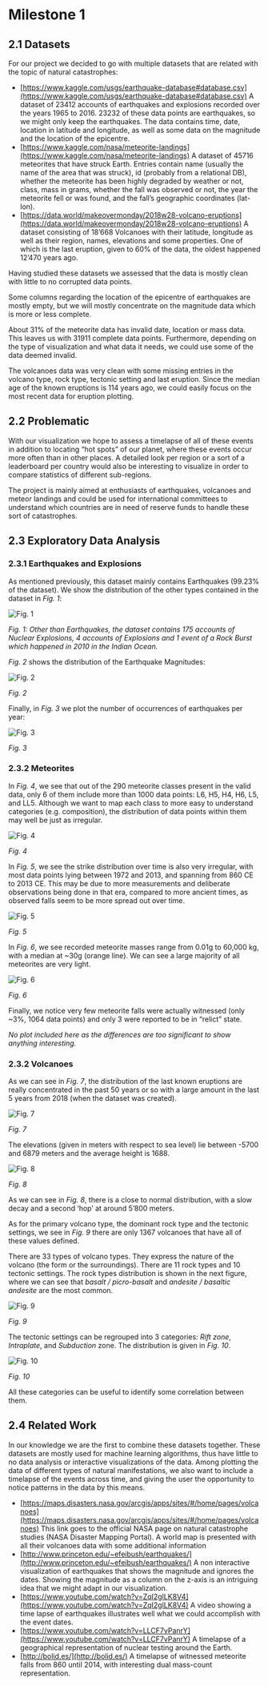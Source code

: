 # Milestone 1

## 2.1 Datasets

For our project we decided to go with multiple datasets that are related with the topic of natural catastrophes:

- [https://www.kaggle.com/usgs/earthquake-database#database.csv](https://www.kaggle.com/usgs/earthquake-database#database.csv) A dataset of 23412 accounts of earthquakes and explosions recorded over the years 1965 to 2016. 23232 of these data points are earthquakes, so we might only keep the earthquakes. The data contains time, date, location in latitude and longitude, as well as some data on the magnitude and the location of the epicentre.
- [https://www.kaggle.com/nasa/meteorite-landings](https://www.kaggle.com/nasa/meteorite-landings) A dataset of 45716 meteorites that have struck Earth. Entries contain name (usually the name of the area that was struck), id (probably from a relational DB), whether the meteorite has been highly degraded by weather or not, class, mass in grams, whether the fall was observed or not, the year the meteorite fell or was found, and the fall’s geographic coordinates (lat-lon).
- [https://data.world/makeovermonday/2018w28-volcano-eruptions](https://data.world/makeovermonday/2018w28-volcano-eruptions) A dataset consisting of 18’668 Volcanoes with their latitude, longitude as well as their region, names, elevations and some properties. One of which is the last eruption, given to 60% of the data, the oldest happened 12’470 years ago.

Having studied these datasets we assessed that the data is mostly clean with little to no corrupted data points.

Some columns regarding the location of the epicentre of earthquakes are mostly empty, but we will mostly concentrate on the magnitude data which is more or less complete.

About 31% of the meteorite data has invalid date, location or mass data. This leaves us with 31911 complete data points. Furthermore, depending on the type of visualization and what data it needs, we could use some of the data deemed invalid.

The volcanoes data was very clean with some missing entries in the volcano type, rock type, tectonic setting and last eruption. Since the median age of the known eruptions is 114 years ago, we could easily focus on the most recent data for eruption plotting.

## 2.2 Problematic

With our visualization we hope to assess a timelapse of all of these events in addition to locating “hot spots” of our planet, where these events occur more often than in other places. A detailed look per region or a sort of a leaderboard per country would also be interesting to visualize in order to compare statistics of different sub-regions.

The project is mainly aimed at enthusiasts of earthquakes, volcanoes and meteor landings and could be used for international committees to understand which countries are in need of reserve funds to handle these sort of catastrophes. 

## 2.3 Exploratory Data Analysis

### 2.3.1 Earthquakes and Explosions

As mentioned previously, this dataset mainly contains Earthquakes (99.23% of the dataset). We show the distribution of the other types contained in the dataset in *Fig. 1*:

![Fig. 1](Earthquakes/classes.png)

*Fig. 1: Other than Earthquakes, the dataset contains 175 accounts of Nuclear Explosions, 4 accounts of Explosions and 1 event of a Rock Burst which happened in 2010 in the Indian Ocean.*

*Fig. 2* shows the distribution of the Earthquake Magnitudes:

![Fig. 2](Earthquakes/Magnitude.png)

*Fig. 2*

Finally, in *Fig. 3* we plot the number of occurrences of earthquakes per year:

![Fig. 3](Earthquakes/year.png)

*Fig. 3*

### 2.3.2 Meteorites

In *Fig. 4*, we see that out of the 290 meteorite classes present in the valid data, only 6 of them include more than 1000 data points: L6, H5, H4, H6, L5, and LL5. Although we want to map each class to more easy to understand categories (e.g. composition), the distribution of data points within them may well be just as irregular.

![Fig. 4](MeteoriteLandings/classes.png)

*Fig. 4*

In *Fig. 5*, we see the strike distribution over time is also very irregular, with most data points lying between 1972 and 2013, and spanning from 860 CE to 2013 CE. This may be due to more measurements and deliberate observations being done in that era, compared to more ancient times, as observed falls seem to be more spread out over time.

![Fig. 5](MeteoriteLandings/years.png)

*Fig. 5*

In *Fig. 6*, we see recorded meteorite masses range from 0.01g to 60,000 kg, with a median at ~30g (orange line). We can see a large majority of all meteorites are very light.

![Fig. 6](MeteoriteLandings/mass.png)

*Fig. 6*

Finally, we notice very few meteorite falls were actually witnessed (only ~3%, 1064 data points) and only 3 were reported to be in “relict” state.

*No plot included here as the differences are too significant to show anything interesting.*

### 2.3.2 Volcanoes

As we can see in *Fig. 7*, the distribution of the last known eruptions are really concentrated in the past 50 years or so with a large amount in the last 5 years from 2018 (when the dataset was created).

![Fig. 7](volcanoes/age.png)

*Fig. 7*

The elevations (given in meters with respect to sea level) lie between -5700 and 6879 meters and the average height is 1688.

![Fig. 8](volcanoes/elevations.png)

*Fig. 8*

As we can see in *Fig. 8*, there is a close to normal distribution, with a slow decay and a second ‘hop’ at around 5’800 meters.

As for the primary volcano type, the dominant rock type and the tectonic settings, we see in *Fig. 9* there are only 1367 volcanoes that have all of these values defined.

There are 33 types of volcano types. They express the nature of the volcano (the form or the surroundings). There are 11 rock types and 10 tectonic settings. The rock types distribution is shown in the next figure, where we can see that *basalt / picro-basalt* and *andesite / basaltic andesite* are the most common.

![Fig. 9](volcanoes/rock_types.png)

*Fig. 9*

The tectonic settings can be regrouped into 3 categories: *Rift zone*, *Intraplate*, and *Subduction* zone. The distribution is given in *Fig. 10*.

![Fig. 10](volcanoes/tectonic_settings.png)

*Fig. 10*

All these categories can be useful to identify some correlation between them.

## 2.4 Related Work

In our knowledge we are the first to combine these datasets together. These datasets are mostly used for machine learning algorithms, thus have little to no data analysis or interactive visualizations of the data. Among plotting the data of different types of natural manifestations, we also want to include a timelapse of the events across time, and giving the user the opportunity to notice patterns in the data by this means.

- [https://maps.disasters.nasa.gov/arcgis/apps/sites/#/home/pages/volcanoes](https://maps.disasters.nasa.gov/arcgis/apps/sites/#/home/pages/volcanoes) This link goes to the official NASA page on natural catastrophe studies (NASA Disaster Mapping Portal). A world map is presented with all their volcanoes data with some additional information
- [http://www.princeton.edu/~efeibush/earthquakes/](http://www.princeton.edu/~efeibush/earthquakes/) A non interactive visualization of earthquakes that shows the magnitude and ignores the dates. Showing the magnitude as a column on the z-axis is an intriguing idea that we might adapt in our visualization.
- [https://www.youtube.com/watch?v=ZqI2glLK8V4](https://www.youtube.com/watch?v=ZqI2glLK8V4) A video showing a time lapse of earthquakes illustrates well what we could accomplish with the event dates. 
- [https://www.youtube.com/watch?v=LLCF7vPanrY](https://www.youtube.com/watch?v=LLCF7vPanrY) A timelapse of a geographical representation of nuclear testing around the Earth.
- [http://bolid.es/](http://bolid.es/) A timelapse of witnessed meteorite falls from 860 until 2014, with interesting dual mass-count representation.